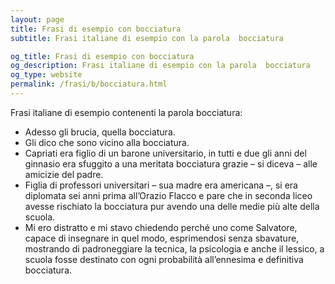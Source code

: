 ```yaml
---
layout: page
title: Frasi di esempio con bocciatura 
subtitle: Frasi italiane di esempio con la parola  bocciatura

og_title: Frasi di esempio con bocciatura 
og_description: Frasi italiane di esempio con la parola  bocciatura
og_type: website
permalink: /frasi/b/bocciatura.html
---
```


Frasi italiane di esempio contenenti la parola bocciatura:


- Adesso gli brucia, quella bocciatura.
- Gli dico che sono vicino alla bocciatura.
- Capriati era figlio di un barone universitario, in tutti e due gli anni del ginnasio era sfuggito a una meritata bocciatura grazie – si diceva – alle amicizie del padre.
- Figlia di professori universitari – sua madre era americana –, si era diplomata sei anni prima all’Orazio Flacco e pare che in seconda liceo avesse rischiato la bocciatura pur avendo una delle medie più alte della scuola.
- Mi ero distratto e mi stavo chiedendo perché uno come Salvatore, capace di insegnare in quel modo, esprimendosi senza sbavature, mostrando di padroneggiare la tecnica, la psicologia e anche il lessico, a scuola fosse destinato con ogni probabilità all’ennesima e definitiva bocciatura.
